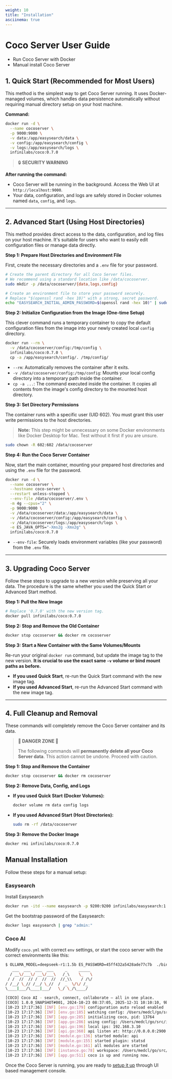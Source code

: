 ```yaml
---
weight: 10
title: "Installation"
asciinema: true
---
```


# Coco Server User Guide

- Run Coco Server with Docker
- Manual install Coco Server


## 1. Quick Start (Recommended for Most Users)

This method is the simplest way to get Coco Server running. It uses Docker-managed volumes, which handles data persistence automatically without requiring manual directory setup on your host machine.

**Command:**
```bash
docker run -d \
  --name cocoserver \
  -p 9000:9000 \
  -v data:/app/easysearch/data \
  -v config:/app/easysearch/config \
  -v logs:/app/easysearch/logs \
  infinilabs/coco:0.7.0
```

> 🔒 **SECURITY WARNING**

**After running the command:**
*   Coco Server will be running in the background. Access the Web UI at `http://localhost:9000`.
*   Your data, configuration, and logs are safely stored in Docker volumes named `data`, `config`, and `logs`.

---

## 2. Advanced Start (Using Host Directories)

This method provides direct access to the data, configuration, and log files on your host machine. It's suitable for users who want to easily edit configuration files or manage data directly.

**Step 1: Prepare Host Directories and Environment File**

First, create the necessary directories and a `.env` file for your password.

```bash
# Create the parent directory for all Coco Server files.
# We recommend using a standard location like /data/cocoserver.
sudo mkdir -p /data/cocoserver/{data,logs,config}

# Create an environment file to store your password securely.
# Replace "$(openssl rand -hex 10)" with a strong, secret password.
echo "EASYSEARCH_INITIAL_ADMIN_PASSWORD=$(openssl rand -hex 10)" | sudo tee /data/cocoserver/.env > /dev/null
```

**Step 2: Initialize Configuration from the Image (One-time Setup)**

This clever command runs a temporary container to copy the default configuration files from the image into your newly created local `config` directory.

```bash
docker run --rm \
  -v /data/cocoserver/config:/tmp/config \
  infinilabs/coco:0.7.0 \
  cp -a /app/easysearch/config/. /tmp/config/
```
*   `--rm`: Automatically removes the container after it exits.
*   `-v /data/cocoserver/config:/tmp/config`: Mounts your local config directory into a temporary path inside the container.
*   `cp -a ...`: The command executed inside the container. It copies all contents from the image's config directory to the mounted host directory.

**Step 3: Set Directory Permissions**

The container runs with a specific user (UID 602). You must grant this user write permissions to the host directories.

> **Note:** This step might be unnecessary on some Docker environments like Docker Desktop for Mac. Test without it first if you are unsure.

```bash
sudo chown -R 602:602 /data/cocoserver
```

**Step 4: Run the Coco Server Container**

Now, start the main container, mounting your prepared host directories and using the `.env` file for the password.

```bash
docker run -d \
  --name cocoserver \
  --hostname coco-server \
  --restart unless-stopped \
  --env-file /data/cocoserver/.env \
  -m 4g --cpus="2" \
  -p 9000:9000 \
  -v /data/cocoserver/data:/app/easysearch/data \
  -v /data/cocoserver/config:/app/easysearch/config \
  -v /data/cocoserver/logs:/app/easysearch/logs \
  -e ES_JAVA_OPTS="-Xms2g -Xmx2g" \
  infinilabs/coco:0.7.0
```
*   `--env-file`: Securely loads environment variables (like your password) from the `.env` file.

---

## 3. Upgrading Coco Server

Follow these steps to upgrade to a new version while preserving all your data. The procedure is the same whether you used the Quick Start or Advanced Start method.

**Step 1: Pull the New Image**
```bash
# Replace '0.7.0' with the new version tag.
docker pull infinilabs/coco:0.7.0
```

**Step 2: Stop and Remove the Old Container**
```bash
docker stop cocoserver && docker rm cocoserver
```

**Step 3: Start a New Container with the Same Volumes/Mounts**

Re-run your original `docker run` command, but update the image tag to the new version. **It is crucial to use the exact same `-v` volume or bind mount paths as before.**

*   **If you used Quick Start**, re-run the Quick Start command with the new image tag.
*   **If you used Advanced Start**, re-run the Advanced Start command with the new image tag.

---

## 4. Full Cleanup and Removal

These commands will completely remove the Coco Server container and its data.

> **🛑 DANGER ZONE 🛑**
>
> The following commands will **permanently delete all your Coco Server data**. This action cannot be undone. Proceed with caution.

**Step 1: Stop and Remove the Container**
```bash
docker stop cocoserver && docker rm cocoserver
```

**Step 2: Remove Data, Config, and Logs**

*   **If you used Quick Start (Docker Volumes):**
    ```bash
    docker volume rm data config logs
    ```
*   **If you used Advanced Start (Host Directories):**
    ```bash
    sudo rm -rf /data/cocoserver
    ```

**Step 3: Remove the Docker Image**
```bash
docker rmi infinilabs/coco:0.7.0
```

## Manual Installation

Follow these steps for a manual setup:

### Easysearch

Install Easysearch

```bash
docker run -itd --name easysearch -p 9200:9200 infinilabs/easysearch:1.14.0
```

Get the bootstrap password of the Easysearch:

```bash
docker logs easysearch | grep "admin:"
```

### Coco AI

Modify `coco.yml` with correct `env` settings, or start the coco server with the correct environments like this:

```bash
$ OLLAMA_MODEL=deepseek-r1:1.5b ES_PASSWORD=45ff432a5428ade77c7b  ./bin/coco
   ___  ___  ___  ___     _     _____
  / __\/___\/ __\/___\   /_\    \_   \
 / /  //  // /  //  //  //_\\    / /\/
/ /__/ \_// /__/ \_//  /  _  \/\/ /_
\____|___/\____|___/   \_/ \_/\____/

[COCO] Coco AI - search, connect, collaborate – all in one place.
[COCO] 1.0.0_SNAPSHOT#001, 2024-10-23 08:37:05, 2025-12-31 10:10:10, 9b54198e04e905406db90d145f4c01fca0139861
[10-23 17:17:36] [INF] [env.go:179] configuration auto reload enabled
[10-23 17:17:36] [INF] [env.go:185] watching config: /Users/medcl/go/src/infini.sh/coco/config
[10-23 17:17:36] [INF] [app.go:285] initializing coco, pid: 13764
[10-23 17:17:36] [INF] [app.go:286] using config: /Users/medcl/go/src/infini.sh/coco/coco.yml
[10-23 17:17:36] [INF] [api.go:196] local ips: 192.168.3.10
[10-23 17:17:36] [INF] [api.go:360] api listen at: http://0.0.0.0:2900
[10-23 17:17:36] [INF] [module.go:136] started module: api
[10-23 17:17:36] [INF] [module.go:155] started plugin: statsd
[10-23 17:17:36] [INF] [module.go:161] all modules are started
[10-23 17:17:36] [INF] [instance.go:78] workspace: /Users/medcl/go/src/infini.sh/coco/data/coco/nodes/csai3njq50k2c4tcb4vg
[10-23 17:17:36] [INF] [app.go:511] coco is up and running now.
```

Once the Coco Server is running, you are ready to [setup it up](./setup.md) through UI based management console.
